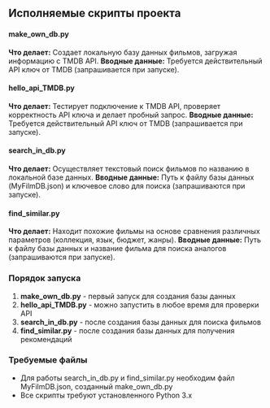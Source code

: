 
## Исполняемые скрипты проекта

#### make_own_db.py
**Что делает:** Создает локальную базу данных фильмов, загружая информацию с TMDB API.
**Вводные данные:** Требуется действительный API ключ от TMDB (запрашивается при запуске).

#### hello_api_TMDB.py
**Что делает:** Тестирует подключение к TMDB API, проверяет корректность API ключа и делает пробный запрос.
**Вводные данные:** Требуется действительный API ключ от TMDB (запрашивается при запуске).

#### search_in_db.py
**Что делает:** Осуществляет текстовый поиск фильмов по названию в локальной базе данных.
**Вводные данные:** Путь к файлу базы данных (MyFilmDB.json) и ключевое слово для поиска (запрашиваются при запуске).

#### find_similar.py
**Что делает:** Находит похожие фильмы на основе сравнения различных параметров (коллекция, язык, бюджет, жанры).
**Вводные данные:** Путь к файлу базы данных и название фильма для поиска аналогов (запрашиваются при запуске).

### Порядок запуска
1. **make_own_db.py** - первый запуск для создания базы данных
2. **hello_api_TMDB.py** - можно запустить в любое время для проверки API
3. **search_in_db.py** - после создания базы данных для поиска фильмов
4. **find_similar.py** - после создания базы данных для получения рекомендаций

### Требуемые файлы
- Для работы search_in_db.py и find_similar.py необходим файл MyFilmDB.json, созданный make_own_db.py
- Все скрипты требуют установленного Python 3.x
